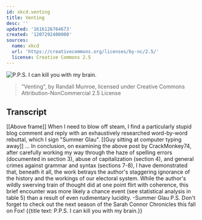 ```yaml
---
id: xkcd.venting
title: Venting
desc: ''
updated: '1616126764673'
created: '1207292400000'
sources:
  name: xkcd
  url: 'https://creativecommons.org/licenses/by-nc/2.5/'
  license: Creative Commons 2.5
---
```

![P.P.S. I can kill you with my brain.](https://imgs.xkcd.com/comics/venting.png)
> "Venting", by Randall Munroe, licensed under Creative Commons Attribution-NonCommercial 2.5 License

## Transcript
[[Above frame]]  When I need to blow off steam, I find a particularly stupid blog comment and reply with an exhaustively researched word-by-word rebuttal, which I sign "Summer Glau".
[[Guy sitting at computer typing away]] ... In conclusion, on examining the above post by CrackMonkey74, after carefully working my way through the haze of spelling errors (documented in section 3), abuse of capitalization (section 4), and general crimes against grammar and syntax (sections 7-8), I have demonstrated that, beneath it all, the work betrays the author's staggering ignorance of the history and the workings of our electoral system.  While the author's wildly swerving train of thought did at one point flirt with coherence, this brief encounter was more likely a chance event (see statistical analysis in table 5) than a result of even rudimentary lucidity.
     -Summer Glau
P.S. Don't forget to check out the next season of the Sarah Connor Chronicles this fall on Fox!
{{title text: P.P.S. I can kill you with my brain.}}
